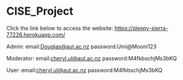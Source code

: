 # CISE_Project
Click the link below to access the website:
https://sleepy-sierra-77226.herokuapp.com/

Admin:
email:Douglas@aut.ac.nz
password:Umi@Mooni123

Moderator:
email:cheryl.ul@aut.ac.nz
password:M4fkbschjMs3bKQ

User:
email:cheryl.ul@aut.ac.nz
password:M4fkbschjMs3bKQ